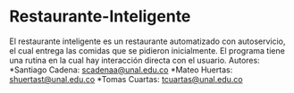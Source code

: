 # Restaurante-Inteligente
El restaurante inteligente es un restaurante automatizado con autoservicio, el cual entrega las comidas que se pidieron inicialmente. El programa tiene una rutina en la cual hay interacción directa con el usuario.
Autores: 
*Santiago Cadena: scadenaa@unal.edu.co
*Mateo Huertas: shuertast@unal.edu.co
*Tomas Cuartas: tcuartas@unal.edu.co
